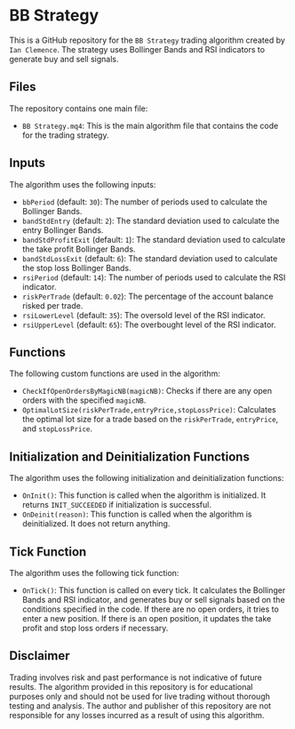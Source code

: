 # BB Strategy

This is a GitHub repository for the `BB Strategy` trading algorithm created by `Ian Clemence`. The strategy uses Bollinger Bands and RSI indicators to generate buy and sell signals.

## Files

The repository contains one main file:

- `BB Strategy.mq4`: This is the main algorithm file that contains the code for the trading strategy.

## Inputs

The algorithm uses the following inputs:

- `bbPeriod` (default: `30`): The number of periods used to calculate the Bollinger Bands.
- `bandStdEntry` (default: `2`): The standard deviation used to calculate the entry Bollinger Bands.
- `bandStdProfitExit` (default: `1`): The standard deviation used to calculate the take profit Bollinger Bands.
- `bandStdLossExit` (default: `6`): The standard deviation used to calculate the stop loss Bollinger Bands.
- `rsiPeriod` (default: `14`): The number of periods used to calculate the RSI indicator.
- `riskPerTrade` (default: `0.02`): The percentage of the account balance risked per trade.
- `rsiLowerLevel` (default: `35`): The oversold level of the RSI indicator.
- `rsiUpperLevel` (default: `65`): The overbought level of the RSI indicator.

## Functions

The following custom functions are used in the algorithm:

- `CheckIfOpenOrdersByMagicNB(magicNB)`: Checks if there are any open orders with the specified `magicNB`.
- `OptimalLotSize(riskPerTrade,entryPrice,stopLossPrice)`: Calculates the optimal lot size for a trade based on the `riskPerTrade`, `entryPrice`, and `stopLossPrice`.

## Initialization and Deinitialization Functions

The algorithm uses the following initialization and deinitialization functions:

- `OnInit()`: This function is called when the algorithm is initialized. It returns `INIT_SUCCEEDED` if initialization is successful.
- `OnDeinit(reason)`: This function is called when the algorithm is deinitialized. It does not return anything.

## Tick Function

The algorithm uses the following tick function:

- `OnTick()`: This function is called on every tick. It calculates the Bollinger Bands and RSI indicator, and generates buy or sell signals based on the conditions specified in the code. If there are no open orders, it tries to enter a new position. If there is an open position, it updates the take profit and stop loss orders if necessary.

## Disclaimer

Trading involves risk and past performance is not indicative of future results. The algorithm provided in this repository is for educational purposes only and should not be used for live trading without thorough testing and analysis. The author and publisher of this repository are not responsible for any losses incurred as a result of using this algorithm.

